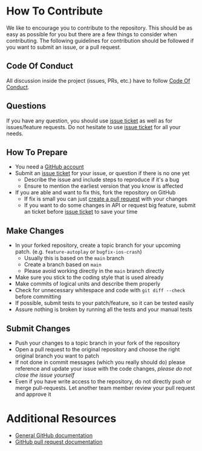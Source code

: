 # How To Contribute
We like to encourage you to contribute to the repository.
This should be as easy as possible for you but there are a few things to consider when contributing.
The following guidelines for contribution should be followed if you want to submit an issue, or a pull request.

## Code Of Conduct
All discussion inside the project (issues, PRs, etc.) have to follow [Code Of Conduct](https://github.com/Jake-Convictional/mimeheaderTMP/blob/main/CODE_OF_CONDUCT.md).

## Questions
If you have any question, you should use [issue ticket](https://github.com/Jake-Convictional/mimeheaderTMP/issues) as well as for issues/feature requests.
Do not hesitate to use [issue ticket](https://github.com/Jake-Convictional/mimeheaderTMP/issues) for all your needs.

## How To Prepare
* You need a [GitHub account](https://github.com/join)
* Submit an [issue ticket](https://github.com/Jake-Convictional/mimeheaderTMP/issues) for your issue, or question if there is no one yet
	* Describe the issue and include steps to reproduce if it's a bug
	* Ensure to mention the earliest version that you know is affected
* If you are able and want to fix this, fork the repository on GitHub
	* If fix is small you can just [create a pull request](https://github.com/Jake-Convictional/mimeheaderTMP/pulls) with your changes
	* If you want to do some changes in API or request big feature, submit an ticket before [issue ticket](https://github.com/Jake-Convictional/mimeheaderTMP/issues) to save your time

## Make Changes
* In your forked repository, create a topic branch for your upcoming patch. (e.g. `feature-autoplay` or `bugfix-ios-crash`)
	* Usually this is based on the `main` branch
	* Create a branch based on `main`
	* Please avoid working directly in the `main` branch directly
* Make sure you stick to the coding style that is used already
* Make commits of logical units and describe them properly
* Check for unnecessary whitespace and code with `git diff --check` before committing
* If possible, submit tests to your patch/feature, so it can be tested easily
* Assure nothing is broken by running all the tests and your manual tests

## Submit Changes
* Push your changes to a topic branch in your fork of the repository
* Open a pull request to the original repository and choose the right original branch you want to patch
* If not done in commit messages (which you really should do) please reference and update your issue with the code changes, _please do not close the issue yourself_
* Even if you have write access to the repository, do not directly push or merge pull-requests. Let another team member review your pull request and approve it

# Additional Resources
* [General GitHub documentation](http://help.github.com/)
* [GitHub pull request documentation](https://help.github.com/articles/about-pull-requests/)
